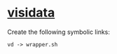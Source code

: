 # [visidata](https://www.visidata.org/)

Create the following symbolic links:
```
vd -> wrapper.sh
```
